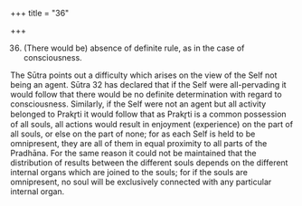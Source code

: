 +++
title = "36"

+++


36. (There would be) absence of definite rule, as in the case of consciousness.

The Sūtra points out a difficulty which arises on the view of the Self not being an agent. Sūtra 32 has declared that if the Self were all-pervading it would follow that there would be no definite determination with regard to consciousness. Similarly, if the Self were not an agent but all activity belonged to Prakr̥ti it would follow that as Prakr̥ti is a common possession of all souls, all actions would result in enjoyment (experience) on the part of all souls, or else on the part of none; for as each Self is held to be omnipresent, they are all of them in equal proximity to all parts of the Pradhāna. For the same reason it could not be maintained that the distribution of results between the different souls depends on the different internal organs which are joined to the souls; for if the souls are omnipresent, no soul will be exclusively connected with any particular internal organ.

